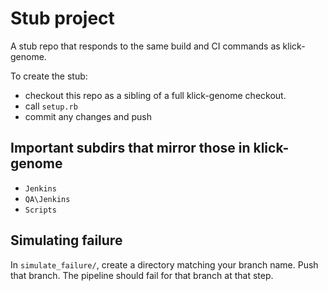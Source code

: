# Stub project

A stub repo that responds to the same build and CI commands as klick-genome.

To create the stub:

* checkout this repo as a sibling of a full klick-genome checkout.
* call `setup.rb`
* commit any changes and push


## Important subdirs that mirror those in klick-genome

* `Jenkins`
* `QA\Jenkins`
* `Scripts`

## Simulating failure

In `simulate_failure/`, create a directory matching your branch name.
Push that branch.  The pipeline should fail for that branch at that
step.